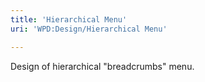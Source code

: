 ```yaml
---
title: 'Hierarchical Menu'
uri: 'WPD:Design/Hierarchical Menu'

---
```

Design of hierarchical "breadcrumbs" menu.
